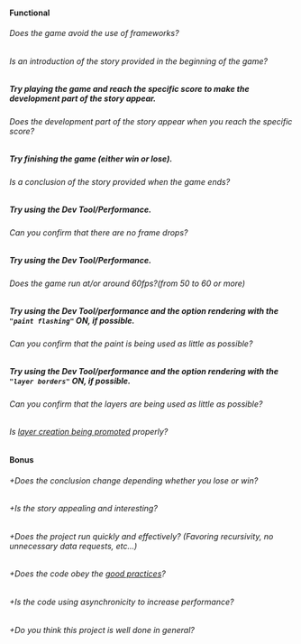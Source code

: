 #### Functional

###### Does the game avoid the use of frameworks?

###### Is an introduction of the story provided in the beginning of the game?

##### Try playing the game and reach the specific score to make the development part of the story appear.

###### Does the development part of the story appear when you reach the specific score?

##### Try finishing the game (either win or lose).

###### Is a conclusion of the story provided when the game ends?

##### Try using the Dev Tool/Performance.

###### Can you confirm that there are no frame drops?

##### Try using the Dev Tool/Performance.

###### Does the game run at/or around 60fps?(from 50 to 60 or more)

##### Try using the Dev Tool/performance and the option rendering with the `"paint flashing"` ON, if possible.

###### Can you confirm that the paint is being used as little as possible?

##### Try using the Dev Tool/performance and the option rendering with the `"layer borders"` ON, if possible.

###### Can you confirm that the layers are being used as little as possible?

###### Is [layer creation being promoted](https://developers.google.com/web/fundamentals/performance/rendering/stick-to-compositor-only-properties-and-manage-layer-count) properly?

#### Bonus

###### +Does the conclusion change depending whether you lose or win?

###### +Is the story appealing and interesting?

###### +Does the project run quickly and effectively? (Favoring recursivity, no unnecessary data requests, etc...)

###### +Does the code obey the [good practices](../../good-practices/README.md)?

###### +Is the code using asynchronicity to increase performance?

###### +Do you think this project is well done in general?
